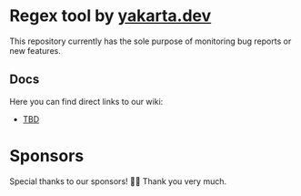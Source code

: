 # Regex tool by [yakarta.dev](https://regex.yakarta.dev)

This repository currently has the sole purpose of monitoring bug reports or new features.

## Docs

Here you can find direct links to our wiki:
- [TBD](https://regex.yakarta.dev)

# Sponsors

Special thanks to our sponsors! 👏🏼 Thank you very much.
